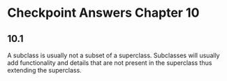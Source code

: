# Checkpoint Answers Chapter 10 #
## 10.1 ##
A subclass is usually not a subset of a superclass. Subclasses will usually add functionality and details that are not present in the superclass thus extending the superclass.  
